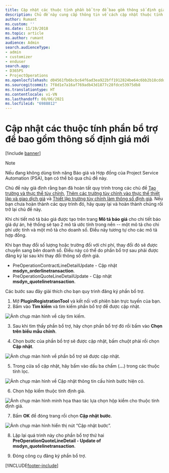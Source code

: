 ```yaml
---
title: Cập nhật các thuộc tính phần bổ trợ để bao gồm thông số định giá mới
description: Chủ đề này cung cấp thông tin về cách cập nhật thuộc tính phần bổ trợ cho các thông số định giá.
author: Rumant
ms.custom: ''
ms.date: 11/19/2018
ms.topic: article
ms.author: rumant
audience: Admin
search.audienceType:
- admin
- customizer
- enduser
search.app:
- D365PS
- ProjectOperations
ms.openlocfilehash: d04561fb6bcbc64f6ad3ea922bff1912824be64c6bb2b18cddd95e9b1b5c7850
ms.sourcegitcommit: 7f8d1e7a16af769adb43d1877c28fdce53975db8
ms.translationtype: HT
ms.contentlocale: vi-VN
ms.lasthandoff: 08/06/2021
ms.locfileid: "6988812"
---
```

# <a name="update-plug-in-attributes-to-include-new-pricing-dimensions"></a>Cập nhật các thuộc tính phần bổ trợ để bao gồm thông số định giá mới

[!include [banner](../includes/psa-now-project-operations.md)]

> [!NOTE]
> Nếu đang không dùng tính năng Báo giá và Hợp đồng của Project Service Automation (PSA), bạn có thể bỏ qua chủ đề này.

Chủ đề này giả định rằng bạn đã hoàn tất quy trình trong các chủ đề [Tạo trường và thực thể tùy chỉnh](create-custom-fields-entities.md), [Thêm các trường tùy chỉnh vào thực thể thiết lập và giao dịch giá](field-references.md) và [Thiết lập trường tùy chỉnh làm thông số định giá](set-up-pricing-dimensions.md). Nếu bạn chưa hoàn thành các quy trình đó, hãy quay lại và hoàn thành chúng rồi trở lại chủ đề này.

Khi chi tiết mô tả báo giá được tạo trên trang **Mô tả báo giá** cho chi tiết báo giá dự án, hệ thống sẽ tạo 2 mô tả ước tính trong nền -- một mô tả cho chi phí ước tính và một mô tả cho doanh số. Điều này tương tự cho các mô tả hợp đồng.

Khi bạn thay đổi số lượng hoặc trường đối với chi phí, thay đổi đó sẽ được chuyển sang bên doanh số. Điều này có thể do phần bổ trợ sau phải được đăng ký lại sau khi thay đổi thông số định giá.

- PreOperationContractLineDetailUpdate - Cập nhật **msdyn_orderlinetransaction**.
- PreOperationQuoteLineDetailUpdate - Cập nhật **msdyn_quotelinetransaction**.

Các bước sau đây giải thích cho bạn quy trình đăng ký phần bổ trợ.

1. Mở **PluginRegistrationTool** và kết nối với phiên bản trực tuyến của bạn.
2. Bấm vào **Tìm kiếm** và tìm kiếm phần bổ trợ để được cập nhật.

 ![Ảnh chụp màn hình về cây tìm kiếm.](media/PRT-1.png)

3. Sau khi tìm thấy phần bổ trợ, hãy chọn phần bổ trợ đó rồi bấm vào **Chọn trên biểu mẫu chính**.

4. Chọn bước của phần bổ trợ sẽ được cập nhật, bấm chuột phải rồi chọn **Cập nhật**.

 ![Ảnh chụp màn hình về phần bổ trợ sẽ được cập nhật.](media/PRT-2.png)
 
5. Trong cửa sổ cập nhật, hãy bấm vào dấu ba chấm (**...**) trong các thuộc tính lọc.

 ![Ảnh chụp màn hình về Cập nhật thông tin cấu hình bước hiện có.](media/PRT-3.png)
 
6. Chọn hộp kiểm thuộc tính định giá.

 ![Ảnh chụp màn hình minh họa thao tác lựa chọn hộp kiểm cho thuộc tính định giá.](media/PRT-4.png)

7. Bấm **OK** để đóng trang rồi chọn **Cập nhật bước**.

 ![Ảnh chụp màn hình hiển thị nút “Cập nhật bước”.](media/PRT-5.png)
 
8. Lặp lại quá trình này cho phần bổ trợ thứ hai **PreOperationQuoteLineDetail - Update of msdyn_quotelinetransaction**.

9. Đóng công cụ đăng ký phần bổ trợ.



[!INCLUDE[footer-include](../includes/footer-banner.md)]